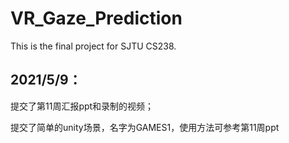 # VR_Gaze_Prediction

This is the final project for SJTU CS238.


## 2021/5/9：
提交了第11周汇报ppt和录制的视频；

提交了简单的unity场景，名字为GAMES1，使用方法可参考第11周ppt
